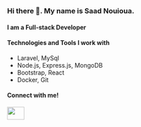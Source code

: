 ### Hi there 👋. My name is Saad Nouioua. 
#### I am a Full-stack Developer

#### Technologies and Tools I work with
- Laravel, MySql
- Node.js, Express.js, MongoDB
- Bootstrap, React
- Docker, Git

#### Connect with me!
<a href="https://www.linkedin.com/in/saadnouioua/">
  <img src="https://cdn.jsdelivr.net/npm/simple-icons@3.0.1/icons/linkedin.svg" height="30" width="40" />
</a>
